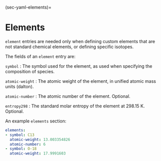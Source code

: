 (sec-yaml-elements)=
# Elements

`element` entries are needed only when defining custom elements that are not standard
chemical elements, or defining specific isotopes.

The fields of an `element` entry are:

`symbol`
: The symbol used for the element, as used when specifying the composition of species.

`atomic-weight`
: The atomic weight of the element, in unified atomic mass units (dalton).

`atomic-number`
: The atomic number of the element. Optional.

`entropy298`
: The standard molar entropy of the element at 298.15 K. Optional.

An example `elements` section:

```yaml
elements:
- symbol: C13
  atomic-weight: 13.003354826
  atomic-number: 6
- symbol: O-18
  atomic-weight: 17.9991603
```
